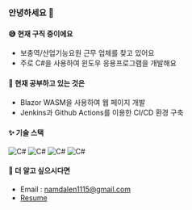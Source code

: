 ### 안녕하세요 👋

#### 😅 현재 구직 중이에요

- 보충역/산업기능요원 근무 업체를 찾고 있어요
- 주로 C#을 사용하여 윈도우 응용프로그램을 개발해요

#### 🔎 현재 공부하고 있는 것은

- Blazor WASM을 사용하여 웹 페이지 개발
- Jenkins과 Github Actions를 이용한 CI/CD 환경 구축

#### ✨ 기술 스택
![C#](https://img.shields.io/badge/C%23-Winform-263732)
![C#](https://img.shields.io/badge/C%23-WPF-263732)
![C#](https://img.shields.io/badge/C%23-Avalonia-263732)
![C#](https://img.shields.io/badge/C%23-Unity3D-263732)

#### 📃 더 알고 싶으시다면

- Email : namdalen1115@gmail.com
- [Resume](https://github.com/huhu0327/resume)
